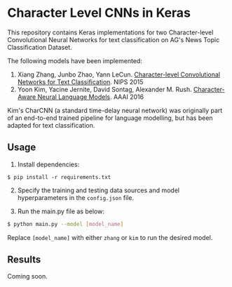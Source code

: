 # Character Level CNNs in Keras

This repository contains Keras implementations for two Character-level Convolutional Neural Networks for text classification on AG's News Topic Classification Dataset.

The following models have been implemented:
 1. Xiang Zhang, Junbo Zhao, Yann LeCun. [Character-level Convolutional Networks for Text Classification](http://arxiv.org/abs/1509.01626). NIPS 2015
 2. Yoon Kim, Yacine Jernite, David Sontag, Alexander M. Rush. [Character-Aware Neural Language Models](https://arxiv.org/abs/1508.06615). AAAI 2016

Kim's CharCNN (a standard time-delay neural network) was originally part of an end-to-end trained pipeline for language modelling, but has been adapted for text classification.

## Usage

1. Install dependencies:

```
$ pip install -r requirements.txt
```

2. Specify the training and testing data sources and model hyperparameters in the `config.json` file.

3. Run the main.py file as below:

```sh
$ python main.py --model [model_name]
```

Replace `[model_name]` with either `zhang` or `kim` to run the desired model.

## Results

Coming soon.
